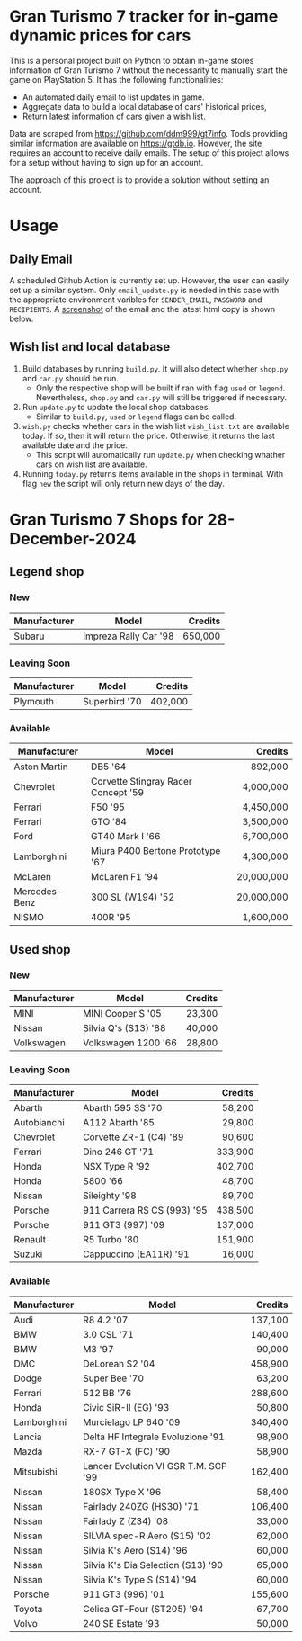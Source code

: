 # Gran Turismo 7 tracker for in-game dynamic prices for cars

This is a personal project built on Python to obtain in-game stores information of Gran Turismo 7 without the necessarity to manually start the game on PlayStation 5. It has the following functionalities:

- An automated daily email to list updates in game.
- Aggregate data to build a local database of cars' historical prices,
- Return latest information of cars given a wish list.

Data are scraped from https://github.com/ddm999/gt7info. Tools providing similar information are available on https://gtdb.io. However, the site requires an account to receive daily emails. The setup of this project allows for a setup without having to sign up for an account.

The approach of this project is to provide a solution without setting an account.

# Usage

## Daily Email

A scheduled Github Action is currently set up. However, the user can easily set up a similar system. Only `email_update.py` is needed in this case with the appropriate environment varibles for `SENDER_EMAIL`, `PASSWORD` and `RECIPIENTS`. A [screenshot](https://raw.githubusercontent.com/marcohoucheng/Gran-Turismo-7-Price-Tracker/main/data/email_screenshot.png) of the email and the latest html copy is shown below.

## Wish list and local database

1. Build databases by running `build.py`. It will also detect whether `shop.py` and `car.py` should be run.
    - Only the respective shop will be built if ran with flag `used` or `legend`. Nevertheless, `shop.py` and `car.py` will still be triggered if necessary.
2. Run `update.py` to update the local shop databases.
    - Similar to `build.py`, `used` or `legend` flags can be called.
3. `wish.py` checks whether cars in the wish list `wish_list.txt` are available today. If so, then it will return the price. Otherwise, it returns the last available date and the price.
    - This script will automatically run `update.py` when checking whather cars on wish list are available.
4. Running `today.py` returns items available in the shops in terminal. With flag `new` the script will only return new days of the day.


# Gran Turismo 7 Shops for 28-December-2024



## Legend shop

### New
 | Manufacturer | Model | Credits |
 | --- | --- | --: |
|Subaru|Impreza Rally Car '98|650,000|

### Leaving Soon
 | Manufacturer | Model | Credits |
 | --- | --- | --: |
|Plymouth|Superbird '70|402,000|

### Available
 | Manufacturer | Model | Credits |
 | --- | --- | --: |
|Aston Martin|DB5 '64|892,000|
|Chevrolet|Corvette Stingray Racer Concept '59|4,000,000|
|Ferrari|F50 '95|4,450,000|
|Ferrari|GTO '84|3,500,000|
|Ford|GT40 Mark I '66|6,700,000|
|Lamborghini|Miura P400 Bertone Prototype '67|4,300,000|
|McLaren|McLaren F1 '94|20,000,000|
|Mercedes-Benz|300 SL (W194) '52|20,000,000|
|NISMO|400R '95|1,600,000|


## Used shop

### New
 | Manufacturer | Model | Credits |
 | --- | --- | --: |
|MINI|MINI Cooper S '05|23,300|
|Nissan|Silvia Q's (S13) '88|40,000|
|Volkswagen|Volkswagen 1200 '66|28,800|

### Leaving Soon
 | Manufacturer | Model | Credits |
 | --- | --- | --: |
|Abarth|Abarth 595 SS '70|58,200|
|Autobianchi|A112 Abarth '85|29,800|
|Chevrolet|Corvette ZR-1 (C4) '89|90,600|
|Ferrari|Dino 246 GT '71|333,900|
|Honda|NSX Type R '92|402,700|
|Honda|S800 '66|48,700|
|Nissan|Sileighty '98|89,700|
|Porsche|911 Carrera RS CS (993) '95|438,500|
|Porsche|911 GT3 (997) '09|137,000|
|Renault|R5 Turbo '80|151,900|
|Suzuki|Cappuccino (EA11R) '91|16,000|

### Available
 | Manufacturer | Model | Credits |
 | --- | --- | --: |
|Audi|R8 4.2 '07|137,100|
|BMW|3.0 CSL '71|140,400|
|BMW|M3 '97|90,000|
|DMC|DeLorean S2 '04|458,900|
|Dodge|Super Bee '70|63,200|
|Ferrari|512 BB '76|288,600|
|Honda|Civic SiR-II (EG) '93|50,800|
|Lamborghini|Murcielago LP 640 '09|340,400|
|Lancia|Delta HF Integrale Evoluzione '91|98,900|
|Mazda|RX-7 GT-X (FC) '90|58,900|
|Mitsubishi|Lancer Evolution VI GSR T.M. SCP '99|162,400|
|Nissan|180SX Type X '96|58,400|
|Nissan|Fairlady 240ZG (HS30) '71|106,400|
|Nissan|Fairlady Z (Z34) '08|33,000|
|Nissan|SILVIA spec-R Aero (S15) '02|62,000|
|Nissan|Silvia K's Aero (S14) '96|60,000|
|Nissan|Silvia K's Dia Selection (S13) '90|65,000|
|Nissan|Silvia K's Type S (S14) '94|60,000|
|Porsche|911 GT3 (996) '01|155,600|
|Toyota|Celica GT-Four (ST205) '94|67,700|
|Volvo|240 SE Estate '93|50,000|
